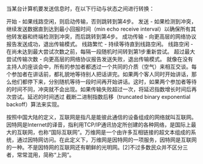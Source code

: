 # 

当某台计算机要发送信息时，在以下行动与状态之间进行转换：

开始 - 如果线路空闲，则启动传输，否则跳转到第4步。
发送 - 如果检测到冲突，继续发送数据直到达到最小回报时间（min echo receive interval）以确保所有其他转发器和终端检测到冲突，而后跳转到第4步。
成功传输 - 向更高层的网络协议报告发送成功，退出传输模式。
线路繁忙 - 持续等待直到线路空闲。
线路空闲 - 在尚未达到最大尝试次数之前，每隔一段随机时间转到第1步重新尝试。
超过最大尝试传输次数 - 向更高层的网络协议报告发送失败，退出传输模式。
就像在没有主持人的座谈会中，所有的参加者都透过一个共同的介质（空气）来相互交谈。每个参加者在讲话前，都礼貌地等待别人把话讲完。如果两个客人同时开始讲话，那么他们都停下来，分别随机等待一段时间再开始讲话。这时，如果两个参加者等待的时间不同，冲突就不会出现。如果传输失败超过一次，将延迟指数增长时间后再次尝试。延迟的时间透过 截断二进制指数后移（truncated binary exponential backoff）算法来实现。

按照中国大陆的定义，互联网是指凡是能彼此通信的设备组成的网络就叫互联网。因特网是Internet的译音，指利用TCP/IP通讯协定所创建的各种网络，是国际上最大的互联网，也称“国际互联网”。万维网是一个由许多互相链接的超文本组成的系统，通过因特网访问。在此定义下，万维网是因特网的一项服务，因特网是互联网的一种。不是因特网的互联网还有朝鲜的光明网。[2]不过多数民众并不区分三者，常常混用，简称“上网”。